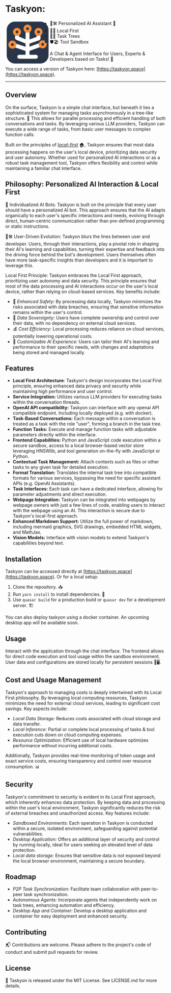 # Taskyon:

<img align="left" src="src/assets/taskyon.svg" width="140">

- 👥🛠️ Personalized AI Assistant 🤖
- 🏡🌟 Local First
- 🌳✅ Task Trees
- 🛡️🏖️ Tool Sandbox

A Chat & Agent Interface for Users, Experts & Developers based on Tasks! 🚀

You can access a version of Taskyon here: [https://taskyon.space](https://taskyon.space).

---

## Overview

On the surface, Taskyon is a simple chat interface, but beneath it lies a sophisticated system for managing tasks asynchronously in a tree-like structure. 🌳 This allows for parallel processing and efficient handling of both conversations and tasks. By leveraging various LLM providers, Taskyon can execute a wide range of tasks, from basic user messages to complex function calls.

Built on the principles of [_local-first_](https://dl.acm.org/doi/10.1145/3359591.3359737) 🏠, Taskyon ensures that most data processing happens on the user's local device, prioritizing data security and user autonomy. Whether used for personalized AI interactions or as a robust task management tool, Taskyon offers flexibility and control while maintaining a familiar chat interface.

## Philosophy: Personalized AI Interaction & Local First

🤖 Individualized AI Bots: Taskyon is built on the principle that every user should have a personalized AI bot. This approach ensures that the AI adapts organically to each user's specific interactions and needs, evolving through direct, human-centric communication rather than pre-defined programming or static instructions.

👥🛠️ User-Driven Evolution: Taskyon blurs the lines between user and developer. Users, through their interactions, play a pivotal role in shaping their AI's learning and capabilities, turning their expertise and feedback into the driving force behind the bot's development. Users themselves often have more task-specific insights than developers and it is important to leverage this.

Local First Principle: Taskyon embraces the Local First approach, prioritizing user autonomy and data security. This principle ensures that most of the data processing and AI interactions occur on the user's local device, rather than relying on cloud-based services. Key benefits include:

- 🔐 _Enhanced Safety:_ By processing data locally, Taskyon minimizes the risks associated with data breaches, ensuring that sensitive information remains within the user's control.
- 👑 _Data Sovereignty:_ Users have complete ownership and control over their data, with no dependency on external cloud services.
- 💰 _Cost Efficiency:_ Local processing reduces reliance on cloud services, potentially lowering operational costs.
- 🧪 _Customizable AI Experience:_ Users can tailor their AI's learning and performance to their specific needs, with changes and adaptations being stored and managed locally.

## Features

- **Local First Architecture**: Taskyon's design incorporates the Local First principle, ensuring enhanced data privacy and security while maintaining high performance and user control.
- **Service Integration:** Utilizes various LLM providers for executing tasks within the conversation threads.
- **OpenAI API compatibility:** Taskyon can interface with any openai API compatible endpoint. Including locally deployed (e.g. with docker). 
- **Task-Based Conversations:** Each message within a conversation is treated as a task with the role "user", forming a branch in the task tree.
- **Function Tasks:** Execute and manage function tasks with adjustable parameters directly within the interface.
- **Frontend Capabilities:** Python and JavaScript code execution within a secure sandbox, access to a local browser-based vector store leveraging HNSWlib, and tool generation on-the-fly with JavaScript or Python.
- **Contextual Task Management:** Attach contexts such as files or other tasks to any given task for detailed execution.
- **Format Translation:** Translates the internal task tree into compatible formats for various services, bypassing the need for specific assistant APIs (e.g. OpenAI Assistants).
- **Task Interfaces:** Each task can have a dedicated interface, allowing for parameter adjustments and direct execution.
- **Webpage Integration:** Taskyon can be integrated into webpages by webpage owners with just a few lines of code, enabling users to interact with the webpage using an AI. This interaction is secure due to Taskyon's local-first approach.
- **Enhanced Markdown Support:** Utilize the full power of markdown, including mermaid graphics, SVG drawings, embedded HTML widgets, and MathJax.
- **Vision Models:** Interface with vision models to extend Taskyon's capabilities beyond text.

## Installation

Taskyon can be accessed directly at [https://taskyon.space](https://taskyon.space). Or for a local setup:

1. Clone the repository. 📥
2. Run `yarn install` to install dependencies. 🧶
3. Use `quasar build` for a production build or `quasar dev` for a development server. 🏗️

You can also deploy taskyon using a docker container. An upcoming desktop app will be available soon.

## Usage

Interact with the application through the chat interface. The frontend allows for direct code execution and tool usage within the sandbox environment. User data and configurations are stored locally for persistent sessions 💬🖥️.

## Cost and Usage Management

Taskyon's approach to managing costs is deeply intertwined with its Local First philosophy. By leveraging local computing resources, Taskyon minimizes the need for external cloud services, leading to significant cost savings. Key aspects include:

- _Local Data Storage:_ Reduces costs associated with cloud storage and data transfer.
- _Local Inference:_ Partial or complete local processing of tasks & tool execution cuts down on cloud computing expenses.
- _Resource Optimization:_ Efficient use of local hardware optimizes performance without incurring additional costs.

Additionally, Taskyon provides real-time monitoring of token usage and exact service costs, ensuring transparency and control over resource consumption. 📊

## Security

Taskyon's commitment to security is evident in its Local First approach, which inherently enhances data protection. By keeping data and processing within the user's local environment, Taskyon significantly reduces the risk of external breaches and unauthorized access. Key features include:

- _Sandboxed Environments:_ Each operation in Taskyon is conducted within a secure, isolated environment, safeguarding against potential vulnerabilities.
- _Desktop Application:_ Offers an additional layer of security and control by running locally, ideal for users seeking an elevated level of data protection.
- _Local data storage:_ Ensures that sensitive data is not exposed beyond the local browser environment, maintaining a secure boundary.

## Roadmap

- _P2P Task Synchronization:_ Facilitate team collaboration with peer-to-peer task synchronization.
- _Autonomous Agents:_ Incorporate agents that independently work on task trees, enhancing automation and efficiency.
- _Desktop App and Container:_ Develop a desktop application and container for easy deployment and enhanced security.

## Contributing

📬 Contributions are welcome. Please adhere to the project's code of conduct and submit pull requests for review.

## License

📃 Taskyon is released under the MIT License. See LICENSE.md for more details.
